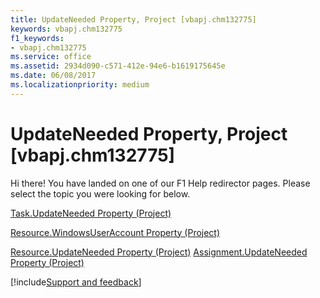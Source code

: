 ```yaml
---
title: UpdateNeeded Property, Project [vbapj.chm132775]
keywords: vbapj.chm132775
f1_keywords:
- vbapj.chm132775
ms.service: office
ms.assetid: 2934d090-c571-412e-94e6-b1619175645e
ms.date: 06/08/2017
ms.localizationpriority: medium
---
```



# UpdateNeeded Property, Project [vbapj.chm132775]

Hi there! You have landed on one of our F1 Help redirector pages. Please select the topic you were looking for below.

[Task.UpdateNeeded Property (Project)](https://msdn.microsoft.com/library/414c3d6c-f627-bf8e-4436-2dce9af3885f%28Office.15%29.aspx)

[Resource.WindowsUserAccount Property (Project)](https://msdn.microsoft.com/library/3183283f-3a35-c6da-8d5d-40fb3fd39bc2%28Office.15%29.aspx)

[Resource.UpdateNeeded Property (Project)](https://msdn.microsoft.com/library/2227b672-f2ef-0b7c-2970-59942bcaa86f%28Office.15%29.aspx)
[Assignment.UpdateNeeded Property (Project)](https://msdn.microsoft.com/library/5a98cd9e-b467-6bdf-e17f-cf96ee7cf15e%28Office.15%29.aspx)

[!include[Support and feedback](~/includes/feedback-boilerplate.md)]